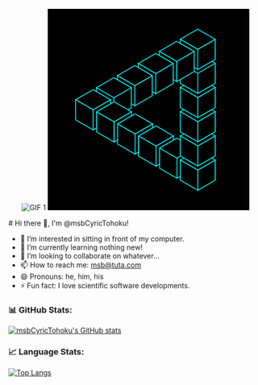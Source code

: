 <p align="center">
  <img src="https://github.com/msbCyricTohoku/msbCyricTohoku/raw/main/r2.gif" alt="GIF 1" width="400" />
  <img src="https://github.com/msbCyricTohoku/msbCyricTohoku/raw/main/r1.gif" alt="GIF 2" width="400" />
</p>
# Hi there 👋, I'm @msbCyricTohoku!

- 👀 I’m interested in sitting in front of my computer.
- 🌱 I’m currently learning nothing new!
- 💞️ I’m looking to collaborate on whatever...
- 📫 How to reach me: msb@tuta.com
- 😄 Pronouns: he, him, his
- ⚡ Fun fact: I love scientific software developments.

### 📊 GitHub Stats:
[![msbCyricTohoku's GitHub stats](https://github-readme-stats.vercel.app/api?username=msbCyricTohoku)](https://github.com/msbCyricTohoku/github-readme-stats)

### 📈 Language Stats:
[![Top Langs](https://github-readme-stats.vercel.app/api/top-langs/?username=msbCyricTohoku&layout=compact)](https://github.com/msbCyricTohoku/github-readme-stats)
